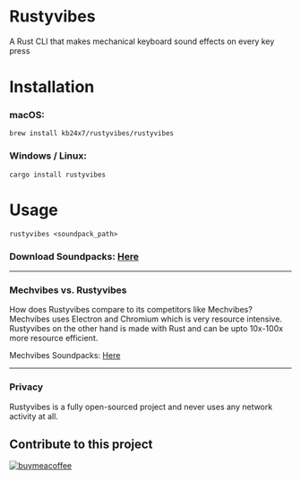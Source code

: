 # Rustyvibes

A Rust CLI that makes mechanical keyboard sound effects on every key press


# Installation

### macOS:

```
brew install kb24x7/rustyvibes/rustyvibes
```

### Windows / Linux:

```
cargo install rustyvibes
```

# Usage

```
rustyvibes <soundpack_path>
```

### Download Soundpacks: [Here](https://drive.google.com/file/d/1LQEQ9aOVQAs_wgVecXkjaA9K4LXnCdp_/view?usp=sharing)

---

### Mechvibes vs. Rustyvibes

How does Rustyvibes compare to its competitors like Mechvibes? Mechvibes uses Electron and Chromium which is very resource intensive. Rustyvibes on the other hand is made with Rust and can be upto 10x-100x more resource efficient.

Mechvibes Soundpacks: [Here](https://docs.google.com/spreadsheets/d/1PimUN_Qn3CWqfn-93YdVW8OWy8nzpz3w3me41S8S494/edit#gid=0)


---


### Privacy

Rustyvibes is a fully open-sourced project and never uses any network activity at all.


## Contribute to this project

[![buymeacoffee](https://user-images.githubusercontent.com/61944452/135130205-4ae387f7-fb32-482e-931c-1b393588872f.png)](https://www.buymeacoffee.com/kb24x7)
